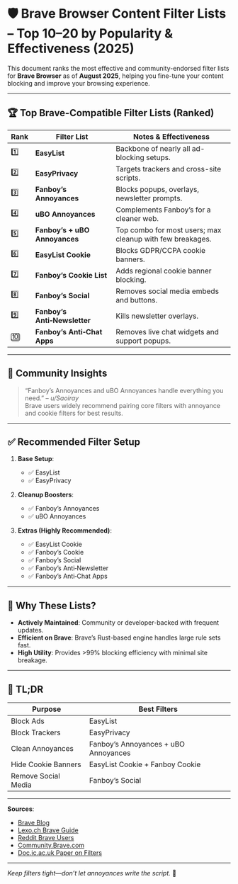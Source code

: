 # 🛡️ Brave Browser Content Filter Lists – Top 10–20 by Popularity & Effectiveness (2025)

This document ranks the most effective and community-endorsed filter lists for **Brave Browser** as of **August 2025**, helping you fine-tune your content blocking and improve your browsing experience.

---

## 🏆 Top Brave-Compatible Filter Lists (Ranked)

| Rank | Filter List                       | Notes & Effectiveness |
|------|-----------------------------------|------------------------|
| 1️⃣   | **EasyList**                     | Backbone of nearly all ad-blocking setups. |
| 2️⃣   | **EasyPrivacy**                  | Targets trackers and cross-site scripts. |
| 3️⃣   | **Fanboy’s Annoyances**          | Blocks popups, overlays, newsletter prompts. |
| 4️⃣   | **uBO Annoyances**               | Complements Fanboy’s for a cleaner web. |
| 5️⃣   | **Fanboy’s + uBO Annoyances**    | Top combo for most users; max cleanup with few breakages. |
| 6️⃣   | **EasyList Cookie**              | Blocks GDPR/CCPA cookie banners. |
| 7️⃣   | **Fanboy’s Cookie List**         | Adds regional cookie banner blocking. |
| 8️⃣   | **Fanboy’s Social**              | Removes social media embeds and buttons. |
| 9️⃣   | **Fanboy’s Anti‑Newsletter**     | Kills newsletter overlays. |
| 🔟   | **Fanboy’s Anti‑Chat Apps**       | Removes live chat widgets and support popups. |

---

## 📝 Community Insights

> “Fanboy’s Annoyances and uBO Annoyances handle everything you need.” – *u/Saoiray*  
> Brave users widely recommend pairing core filters with annoyance and cookie filters for best results.

---

## ✅ Recommended Filter Setup

1. **Base Setup**:  
   - ✅ EasyList  
   - ✅ EasyPrivacy  

2. **Cleanup Boosters**:  
   - ✅ Fanboy’s Annoyances  
   - ✅ uBO Annoyances  

3. **Extras (Highly Recommended)**:  
   - ✅ EasyList Cookie  
   - ✅ Fanboy’s Cookie  
   - ✅ Fanboy’s Social  
   - ✅ Fanboy’s Anti‑Newsletter  
   - ✅ Fanboy’s Anti‑Chat Apps

---

## 🔧 Why These Lists?

- **Actively Maintained**: Community or developer-backed with frequent updates.  
- **Efficient on Brave**: Brave’s Rust-based engine handles large rule sets fast.  
- **High Utility**: Provides >99% blocking efficiency with minimal site breakage.  

---

## 🧠 TL;DR

| Purpose            | Best Filters                        |
|--------------------|--------------------------------------|
| Block Ads          | EasyList                            |
| Block Trackers     | EasyPrivacy                         |
| Clean Annoyances   | Fanboy’s Annoyances + uBO Annoyances |
| Hide Cookie Banners| EasyList Cookie + Fanboy Cookie     |
| Remove Social Media| Fanboy’s Social                     |

---

**Sources**:  
- [Brave Blog](https://brave.com/blog/improved-ad-blocker-performance)  
- [Lexo.ch Brave Guide](https://www.lexo.ch/blog/2025/03/safe-browsing-blocking-ads-cookie-banners-and-much-more-successfully-with-brave-browser-and-custom-filters)  
- [Reddit Brave Users](https://www.reddit.com/r/brave_browser/)  
- [Community.Brave.com](https://community.brave.com/)  
- [Doc.ic.ac.uk Paper on Filters](https://www.doc.ic.ac.uk/~livshits/papers/pdf/sigmetrics20.pdf)

---

*Keep filters tight—don’t let annoyances write the script.* 🧼
